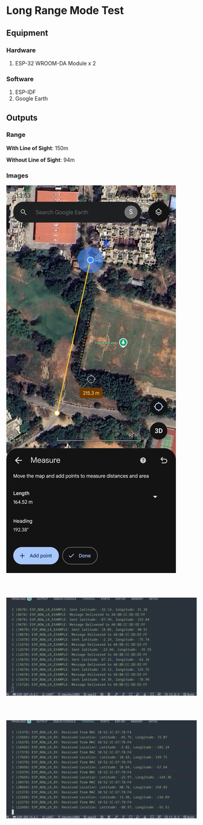 # Long Range Mode Test

## Equipment 

### Hardware 

1. ESP-32 WROOM-DA Module x 2

### Software 

1. ESP-IDF
2. Google Earth

## Outputs 

### Range 

**With Line of Sight**: 150m

**Without Line of Sight**: 94m

### Images

![Google Earth](./LR_Test_Range.jpg)

<br><br>

![tx logs](./tx_logs.gif)

<br><br>

![Rx logs](./rx_logs.gif)

